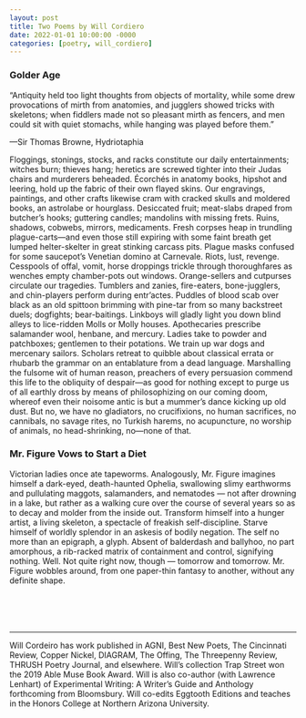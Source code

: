 ```yaml
---
layout: post
title: Two Poems by Will Cordiero
date: 2022-01-01 10:00:00 -0000
categories: [poetry, will_cordiero]
---
```

<div class="poem">
<h3>Golder Age</h3>
“Antiquity held too light thoughts from objects of mortality, while some drew provocations of mirth from anatomies, and jugglers showed tricks with skeletons; when fiddlers made not so pleasant mirth as fencers, and men could sit with quiet  stomachs, while hanging was played before them.” 

—Sir Thomas Browne, Hydriotaphia  

Floggings, stonings, stocks, and racks constitute our daily entertainments; witches burn; thieves hang; heretics are screwed tighter into their Judas chairs and murderers beheaded. Écorchés in anatomy books, hipshot and leering, hold up the fabric of their own flayed skins. Our engravings, paintings, and other crafts likewise cram with cracked skulls and moldered books, an astrolabe or hourglass. Desiccated fruit; meat-slabs draped from butcher’s hooks; guttering candles; mandolins with missing frets. Ruins, shadows, cobwebs, mirrors, medicaments. Fresh corpses heap in trundling plague-carts—and even those still expiring with some faint breath get lumped helter-skelter in great stinking carcass pits. Plague masks confused for some saucepot’s Venetian domino at Carnevale. Riots, lust, revenge. Cesspools of offal, vomit, horse droppings trickle through thoroughfares as wenches empty chamber-pots out windows. Orange-sellers and cutpurses circulate our tragedies. Tumblers and zanies, fire-eaters, bone-jugglers, and chin-players perform during entr’actes. Puddles of blood scab over black as an old spittoon brimming with pine-tar from so many backstreet duels; dogfights; bear-baitings. Linkboys will gladly light you down blind alleys to lice-ridden Molls or Molly houses. Apothecaries prescribe salamander wool, henbane, and mercury. Ladies take to powder and patchboxes; gentlemen to their potations. We train up war dogs and mercenary sailors. Scholars retreat to quibble about classical errata or rhubarb the grammar on an entablature from a dead language. Marshalling the fulsome wit of human reason, preachers of every persuasion commend this life to the obliquity of despair—as good for nothing except to purge us of all earthly dross by means of philosophizing on our coming doom, whereof even their noisome antic is but a mummer’s dance kicking up old dust. But no, we have no gladiators, no crucifixions, no human sacrifices, no cannibals, no savage rites, no Turkish harems, no acupuncture, no worship of animals, no head-shrinking, no—none of that.

<h3>Mr. Figure Vows to Start a Diet</h3>
Victorian ladies once ate tapeworms. Analogously, Mr. Figure imagines himself a dark-eyed, death-haunted Ophelia, swallowing slimy earthworms and pullulating maggots, salamanders, and nematodes — not after drowning in a lake, but rather as a walking cure over the course of several years so as to decay and molder from the inside out. Transform himself into a hunger artist, a living skeleton, a spectacle of freakish self-discipline. Starve himself of worldly splendor in an askesis of bodily negation. The self no more than an epigraph, a glyph. Absent of balderdash and ballyhoo, no part amorphous, a rib-racked matrix of containment and control, signifying nothing. Well. Not quite right now, though — tomorrow and tomorrow. Mr. Figure wobbles around, from one paper-thin fantasy to another, without any definite shape.
</div>
<br><br>
<br><br>
<hr>
Will Cordeiro has work published in AGNI, Best New Poets, The Cincinnati Review, Copper Nickel, DIAGRAM, The Offing, The Threepenny Review, THRUSH Poetry Journal, and elsewhere. Will’s collection Trap Street won the 2019 Able Muse Book Award. Will is also co-author (with Lawrence Lenhart) of Experimental Writing: A Writer’s Guide and Anthology forthcoming from Bloomsbury. Will co-edits Eggtooth Editions and teaches in the Honors College at Northern Arizona University.
